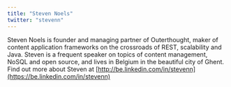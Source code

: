 ```yaml
---
title: "Steven Noels"
twitter: "stevenn"
---
```


Steven Noels is founder and managing partner of Outerthought, maker of
content application frameworks on the crossroads of REST, scalability
and Java. Steven is a frequent speaker on topics of content management,
NoSQL and open source, and lives in Belgium in the beautiful city of
Ghent. Find out more about Steven at
[http://be.linkedin.com/in/stevenn](https://be.linkedin.com/in/stevenn)  
  
